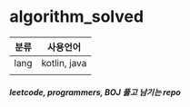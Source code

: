 # algorithm_solved

|분류|사용언어|
|---|---|
|lang|kotlin, java|
|||



##### leetcode, programmers, BOJ 풀고 남기는 repo
